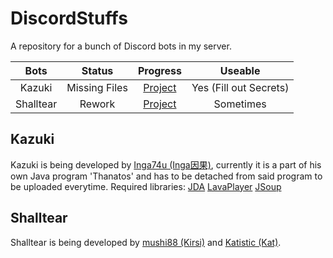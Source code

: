 # DiscordStuffs
A repository for a bunch of Discord bots in my server.

|Bots      |Status                |Progress                                                      |Useable               |
|:--------:|:--------------------:|:------------------------------------------------------------:|:--------------------:|
|Kazuki    |Missing Files         |[Project](https://github.com/Inga74u/DiscordStuffs/projects/2)|Yes (Fill out Secrets)|
|Shalltear |Rework                |[Project](https://github.com/Inga74u/DiscordStuffs/projects/1)|Sometimes             |



## Kazuki
Kazuki is being developed by [Inga74u (Inga因果)](https://github.com/inga74u), currently it is a part of his own Java program 'Thanatos' and has to be detached from said program to be uploaded everytime. Required libraries: 
[JDA](https://github.com/DV8FromTheWorld/JDA)
[LavaPlayer](https://github.com/sedmelluq/lavaplayer)
[JSoup](https://jsoup.org/)



## Shalltear
Shalltear is being developed by [mushi88 (Kirsi)](https://github.com/mushi88) and [Katistic (Kat)](https://github.com/Katistic).
